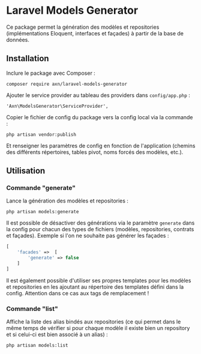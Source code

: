 # Laravel Models Generator

Ce package permet la génération des modèles et repositories (implémentations Eloquent,
interfaces et façades) à partir de la base de données.

## Installation

Inclure le package avec Composer :

```
composer require axn/laravel-models-generator
```

Ajouter le service provider au tableau des providers dans `config/app.php` :

```
'Axn\ModelsGenerator\ServiceProvider',
```

Copier le fichier de config du package vers la config local via la commande :

```
php artisan vendor:publish
```

Et renseigner les paramètres de config en fonction de l'application (chemins des
différents répertoires, tables pivot, noms forcés des modèles, etc.).

## Utilisation

### Commande "generate"

Lance la génération des modèles et repositories :

```
php artisan models:generate
```

Il est possible de désactiver des générations via le paramètre `generate` dans la
config pour chacun des types de fichiers (modèles, repositories, contrats et façades).
Exemple si l'on ne souhaite pas générer les façades :

```php
[
    'facades' =>  [
        'generate' => false
    ]
]
```

Il est également possible d'utiliser ses propres templates pour les modèles et repositories
en les ajoutant au répertoire des templates défini dans la config. Attention dans
ce cas aux tags de remplacement !

### Commande "list"

Affiche la liste des alias bindés aux repositories (ce qui permet dans le même temps
de vérifier si pour chaque modèle il existe bien un repository et si celui-ci est
bien associé à un alias) :

```
php artisan models:list
```
